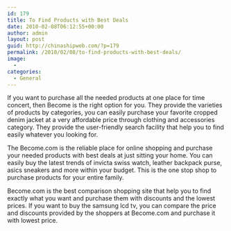 ```yaml
---
id: 179
title: To Find Products with Best Deals
date: 2010-02-08T06:12:55+00:00
author: admin
layout: post
guid: http://chinashipweb.com/?p=179
permalink: /2010/02/08/to-find-products-with-best-deals/
image:
  - 
categories:
  - General
---
```

If you want to purchase all the needed products at one place for time concert, then Become is the right option for you. They provide the varieties of products by categories, you can easily purchase your favorite cropped denim jacket at a very affordable price through clothing and accessories category. They provide the user-friendly search facility that help you to find easily whatever you looking for.

The Become.com is the reliable place for online shopping and purchase your needed products with best deals at just sitting your home. You can easily buy the latest trends of invicta swiss watch, leather backpack purse, asics sneakers and more within your budget. This is the one stop shop to purchase products for your entire family.

Become.com is the best comparison shopping site that help you to find exactly what you want and purchase them with discounts and the lowest prices. If you want to buy the samsung lcd tv, you can compare the price and discounts provided by the shoppers at Become.com and purchase it with lowest price.